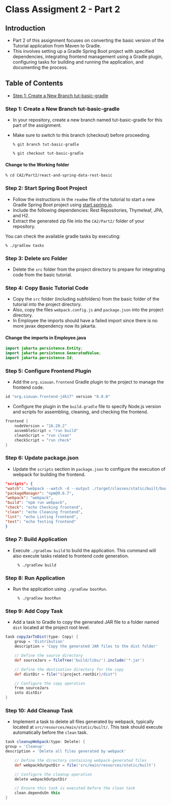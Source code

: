 # Class Assigment 2 - Part 2

## Introduction
- Part 2 of this assignment focuses on converting the basic version of the Tutorial application from Maven to Gradle. 
- This involves setting up a Gradle Spring Boot project with specified dependencies, integrating frontend management using a Gradle plugin, configuring tasks for building and running the application, and documenting the process.

## Table of Contents
- [Step 1: Create a New Branch tut-basic-gradle](#step-1-create-a-new-branch-tut-basic-gradle)


### Step 1: Create a New Branch tut-basic-gradle
- In your repository, create a new branch named tut-basic-gradle for this part of the assignment. 
- Make sure to switch to this branch (checkout) before proceeding.

      % git branch tut-basic-gradle

      % git checkout tut-basic-gradle


#### Change to the Working folder

    % cd CA2/Part2/react-and-spring-data-rest-basic

### Step 2: Start Spring Boot Project
- Follow the instructions in the `readme` file of the tutorial to start a new Gradle Spring Boot project using [start.spring.io](https://start.spring.io).
- Include the following dependencies: Rest Repositories, Thymeleaf, JPA, and H2.
- Extract the generated zip file into the `CA2/Part2/` folder of your repository.

You can  check the available gradle tasks by executing:

    % ./gradlew tasks

### Step 3: Delete src Folder
- Delete the `src` folder from the project directory to prepare for integrating code from the basic tutorial.

### Step 4: Copy Basic Tutorial Code
- Copy the `src` folder (including subfolders) from the basic folder of the tutorial into the project directory.
- Also, copy the files `webpack.config.js` and `package.json` into the project directory.
- In Employee the imports should have a failed import since there is no more javax dependency now its jakarta. 

#### Change the imports in Employee.java
```java
import jakarta.persistence.Entity;
import jakarta.persistence.GeneratedValue;
import jakarta.persistence.Id;
```

### Step 5: Configure Frontend Plugin
- Add the `org.siouan.frontend` Gradle plugin to the project to manage the frontend code.
```gradle
id "org.siouan.frontend-jdk17" version "8.0.0"
```

- Configure the plugin in the `build.gradle` file to specify Node.js version and scripts for assembling, cleaning, and checking the frontend.
```gradle
frontend {
    nodeVersion = "16.20.2"
    assembleScript = "run build"
    cleanScript = "run clean"
    checkScript = "run check"
}
```
### Step 6: Update package.json
- Update the `scripts` section in `package.json` to configure the execution of webpack for building the frontend.
```json
"scripts": {
"watch": "webpack --watch -d --output ./target/classes/static/built/bundle.js",
"packageManager": "npm@9.6.7",
"webpack": "webpack",
"build": "npm run webpack",
"check": "echo Checking frontend",
"clean": "echo Cleaning frontend",
"lint": "echo Linting frontend",
"test": "echo Testing frontend"
}
```

### Step 7: Build Application
- Execute `./gradlew build` to build the application. This command will also execute tasks related to frontend code generation.

        % ./gradlew build

### Step 8: Run Application
- Run the application using `./gradlew bootRun`.

        % ./gradlew bootRun

### Step 9: Add Copy Task
- Add a task to Gradle to copy the generated JAR file to a folder named `dist` located at the project root level.

```gradle
task copyJarToDist(type: Copy) {
    group = 'Distribution'
    description = 'Copy the generated JAR files to the dist folder'

    // Define the source directory
    def sourceJars = fileTree('build/libs/').include('*.jar')

    // Define the destination directory for the copy
    def distDir = file("${project.rootDir}/dist")

    // Configure the copy operation
    from sourceJars
    into distDir
}
```

### Step 10: Add Cleanup Task
- Implement a task to delete all files generated by webpack, typically located at `src/resources/main/static/built/`. This task should execute automatically before the `clean` task.

```gradle
task cleanupWebpack(type: Delete) {
group = 'Cleanup'
description = 'Delete all files generated by webpack'

    // Define the directory containing webpack-generated files
    def webpackOutputDir = file('src/main/resources/static/built')

    // Configure the cleanup operation
    delete webpackOutputDir

    // Ensure this task is executed before the clean task
    clean.dependsOn this
}
```






